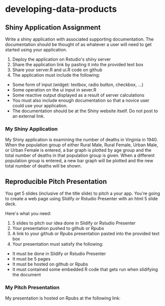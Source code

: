 # developing-data-products

## Shiny Application Assignment

Write a shiny application with associated supporting documentation. The documentation should be thought of as whatever a user will need to get started using your application.
1. Deploy the application on Rstudio's shiny server  
2. Share the application link by pasting it into the provided text box  
3. Share your server.R and ui.R code on github  
4. The application must include the following:

- Some form of input (widget: textbox, radio button, checkbox, ...)  
- Some operation on the ui input in sever.R  
- Some reactive output displayed as a result of server calculations  
- You must also include enough documentation so that a novice user could use your application.  
- The documentation should be at the Shiny website itself. Do not post to an external link.  

### My Shiny Application  

My Shiny application is examining the number of deaths in Virginia in 1940. When the population group of either Rural Male, Rural Female, Urban Male, or Urban Female is entered, a bar graph is plotted by age group and the total number of deaths in that population group is given.
When a different population group is entered, a new bar graph will be plotted and the new total number of deaths will be shown.

## Reproducible Pitch Presentation

You get 5 slides (inclusive of the title slide) to pitch a your app. You're going to create a web page using Slidify or Rstudio Presenter with an html 5 slide deck.

Here's what you need:

1. 5 slides to pitch our idea done in Slidify or Rstudio Presenter  
2. Your presentation pushed to github or Rpubs  
3. A link to your github or Rpubs presentation pasted into the provided text box  
4. Your presentation must satisfy the following:

- It must be done in Slidify or Rstudio Presenter  
- It must be 5 pages  
- It must be hosted on github or Rpubs  
- It must contained some embedded R code that gets run when slidifying the document  

### My Pitch Presentation

My presentation is hosted on Rpubs at the following link:

